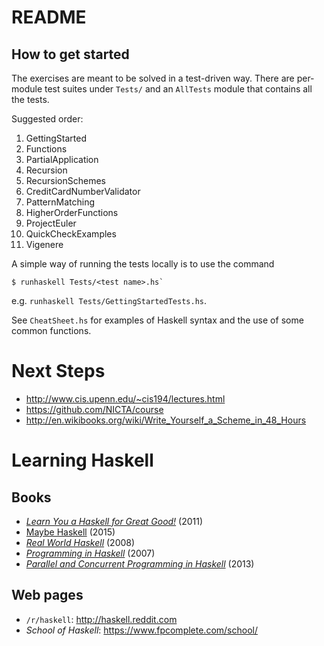 # README


## How to get started

The exercises are meant to be solved in a test-driven way. There are per-module test suites under `Tests/` and an `AllTests` module that contains all the tests.

Suggested order:

1. GettingStarted
1. Functions
1. PartialApplication
1. Recursion
1. RecursionSchemes
1. CreditCardNumberValidator
1. PatternMatching
1. HigherOrderFunctions
1. ProjectEuler
1. QuickCheckExamples
1. Vigenere

A simple way of running the tests locally is to use the command

    $ runhaskell Tests/<test name>.hs`

e.g. `runhaskell Tests/GettingStartedTests.hs`.

See `CheatSheet.hs` for examples of Haskell syntax and the use of some common
functions.

# Next Steps

- http://www.cis.upenn.edu/~cis194/lectures.html
- https://github.com/NICTA/course
- http://en.wikibooks.org/wiki/Write_Yourself_a_Scheme_in_48_Hours

# Learning Haskell

## Books

- [*Learn You a Haskell for Great Good!*](http://learnyouahaskell.com/chapters) (2011)
- [Maybe Haskell](https://gumroad.com/l/maybe-haskell/) (2015)
- [*Real World Haskell*](http://book.realworldhaskell.org) (2008)
- [*Programming in Haskell*](http://www.amazon.com/Programming-Haskell-Graham-Hutton/dp/0521692695/) (2007)
- [*Parallel and Concurrent Programming in Haskell*](http://chimera.labs.oreilly.com/books/1230000000929/index.html) (2013)

## Web pages

- `/r/haskell`: <http://haskell.reddit.com>
- *School of Haskell*: <https://www.fpcomplete.com/school/>
